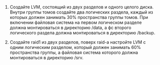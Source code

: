 1. Создайте LVM, состоящий из двух разделов и одного целого диска. Внутри группы томов создайте два логических раздела, каждый из которых должен занимать 30% пространства группы томов. При включении файловая система на первом логическом разделе должна монтироваться в директорию /data, а фс второго логического раздела должна монтироваться в директорию /backup.
 
2. Создайте raid1 из двух разделов, поверх raid-а настройте LVM с одним логическим разделом, который должен занимать 60% пространства группы, а файловая система которого должна монтироваться в директорию /srv.
